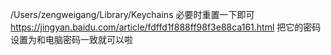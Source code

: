 /Users/zengweigang/Library/Keychains
必要时重置一下即可
https://jingyan.baidu.com/article/fdffd1f888ff98f3e88ca161.html
把它的密码设置为和电脑密码一致就可以啦
